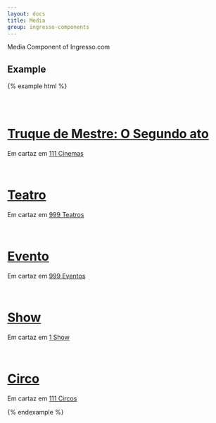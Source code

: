 ```yaml
---
layout: docs
title: Media 
group: ingresso-components
---
```


Media Component of Ingresso.com

## Example



{% example html %}

<div class="media ing-model mb-cinema">
  <a class="media-left" href="#">
    <svg class="svg-icon" width="30" height="30">
      <use xmlns:xlink="http://www.w3.org/1999/xlink" xlink:href="#icon-movie"></use>
    </svg>
  </a>
  <div class="media-body">
    <h1 class="media-heading"><a href="">Truque de Mestre: O Segundo ato</a></h1>
    Em cartaz em <a href="">111 Cinemas</a>
  </div>
</div>

<div class="media ing-model mb-theater">
  <a class="media-left" href="#">
    <svg class="svg-icon" width="30" height="30">
        <use xmlns:xlink="http://www.w3.org/1999/xlink" xlink:href="#icon-play"></use>
    </svg>
  </a>
  <div class="media-body">
    <h1 class="media-heading"><a href="">Teatro</a></h1>
    Em cartaz em <a href="">999 Teatros</a>
  </div>
</div>

<div class="media ing-model mb-events">
  <a class="media-left" href="#">
    <svg class="svg-icon" width="30" height="30">
        <use xmlns:xlink="http://www.w3.org/1999/xlink" xlink:href="#icon-ticket"></use>
    </svg>
  </a>
  <div class="media-body">
    <h1 class="media-heading"><a href="">Evento</a></h1>
    Em cartaz em <a href="">999 Eventos</a>
  </div>
</div>

<div class="media ing-model mb-show">
  <a class="media-left" href="#">
    <svg class="svg-icon" width="30" height="30">
        <use xmlns:xlink="http://www.w3.org/1999/xlink" xlink:href="#icon-show"></use>
    </svg>
  </a>
  <div class="media-body">
    <h1 class="media-heading"><a href="">Show</a></h1>
    Em cartaz em <a href="">1 Show</a>
  </div>
</div>

<div class="media ing-model mb-circus">
  <a class="media-left" href="#">
    <svg class="svg-icon" width="30" height="30">
        <use xmlns:xlink="http://www.w3.org/1999/xlink" xlink:href="#icon-circus"></use>
    </svg>
  </a>
  <div class="media-body">
    <h1 class="media-heading"><a href="">Circo</a></h1>
    Em cartaz em <a href="">111 Circos</a>
  </div>
</div>

{% endexample %}
